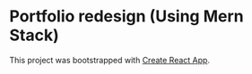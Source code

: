 # Portfolio redesign (Using Mern Stack)

This project was bootstrapped with [Create React App](https://github.com/facebook/create-react-app).
